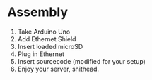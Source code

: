 Assembly
===========
1) Take Arduino Uno
2) Add Ethernet Shield
3) Insert loaded microSD
4) Plug in Ethernet
5) Insert sourcecode (modified for your setup)
6) Enjoy your server, shithead.